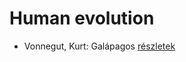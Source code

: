 # Human evolution

- Vonnegut, Kurt: Galápagos [részletek](../_details/Vonnegut%2C%20Kurt.md#id_1619)